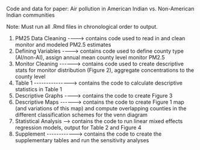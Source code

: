 Code and data for paper: Air pollution in American Indian vs. Non-American Indian communities

Note: Must run all .Rmd files in chronological order to output.

1) PM25 Data Cleaning ----> contains code used to read in and clean monitor and modeled PM2.5 estimates
2) Defining Variables ----> contains code used to define county type (AI/non-AI), assign annual mean county level monitor PM2.5 
3) Monitor Cleaning ------> contains code used to create descriptive stats for monitor distribution (Figure 2), aggregate concentrations to the county level
4) Table 1 ---------------> contains the code to calculate descriptive statistics in Table 1
5) Descriptive Graphs ----> contains the code to create Figure 3
6) Descriptive Maps ------> contains the code to create Figure 1 map (and variations of this map) and compute overlapping counties in the different classification schemes for the venn diagram
7) Statistical Analysis --> contains the code to run linear mixed effects regression models, output for Table 2 and Figure 4
8) Supplement ------------> contains the code to create the supplementary tables and run the sensitivity analyses

